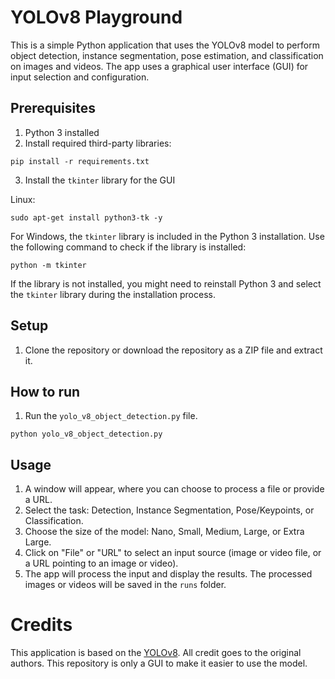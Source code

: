 # YOLOv8 Playground

This is a simple Python application that uses the YOLOv8 model to perform object detection, instance segmentation, pose estimation, and classification on images and videos. The app uses a graphical user interface (GUI) for input selection and configuration.

## Prerequisites

1. Python 3 installed
2. Install required third-party libraries:

```
pip install -r requirements.txt
```

3. Install the `tkinter` library for the GUI

Linux:

```
sudo apt-get install python3-tk -y
```

For Windows, the `tkinter` library is included in the Python 3 installation.
Use the following command to check if the library is installed:

```
python -m tkinter
```

If the library is not installed, you might need to reinstall Python 3 and select the `tkinter` library during the installation process.

## Setup

1. Clone the repository or download the repository as a ZIP file and extract it.

## How to run

1. Run the `yolo_v8_object_detection.py` file.

```
python yolo_v8_object_detection.py
```

## Usage

1. A window will appear, where you can choose to process a file or provide a URL.
2. Select the task: Detection, Instance Segmentation, Pose/Keypoints, or Classification.
3. Choose the size of the model: Nano, Small, Medium, Large, or Extra Large.
4. Click on "File" or "URL" to select an input source (image or video file, or a URL pointing to an image or video).
5. The app will process the input and display the results. The processed images or videos will be saved in the `runs` folder.

# Credits

This application is based on the [YOLOv8](https://github.com/ultralytics/ultralytics). All credit goes to the original authors. This repository is only a GUI to make it easier to use the model.

